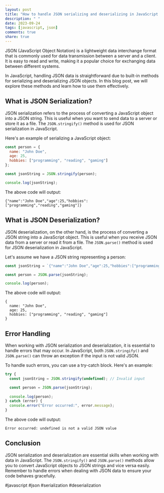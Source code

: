 ```yaml
---
layout: post
title: "How to handle JSON serializing and deserializing in JavaScript."
description: " "
date: 2023-09-24
tags: [javascript, json]
comments: true
share: true
---
```


JSON (JavaScript Object Notation) is a lightweight data interchange format that is commonly used for data transmission between a server and a client. It is easy to read and write, making it a popular choice for exchanging data between different systems.

In JavaScript, handling JSON data is straightforward due to built-in methods for serializing and deserializing JSON objects. In this blog post, we will explore these methods and learn how to use them effectively.

## What is JSON Serialization?

JSON serialization refers to the process of converting a JavaScript object into a JSON string. This is useful when you want to send data to a server or store it as a file. The `JSON.stringify()` method is used for JSON serialization in JavaScript.

Here's an example of serializing a JavaScript object:

```javascript
const person = {
  name: "John Doe",
  age: 25,
  hobbies: ["programming", "reading", "gaming"]
};

const jsonString = JSON.stringify(person);

console.log(jsonString);
```

The above code will output:

```
{"name":"John Doe","age":25,"hobbies":["programming","reading","gaming"]}
```

## What is JSON Deserialization?

JSON deserialization, on the other hand, is the process of converting a JSON string into a JavaScript object. This is useful when you receive JSON data from a server or read it from a file. The `JSON.parse()` method is used for JSON deserialization in JavaScript.

Let's assume we have a JSON string representing a person:

```javascript
const jsonString = `{"name":"John Doe","age":25,"hobbies":["programming","reading","gaming"]}`;

const person = JSON.parse(jsonString);

console.log(person);
```

The above code will output:

```
{
  name: "John Doe",
  age: 25,
  hobbies: ["programming", "reading", "gaming"]
}
```

## Error Handling

When working with JSON serialization and deserialization, it is essential to handle errors that may occur. In JavaScript, both `JSON.stringify()` and `JSON.parse()` can throw an exception if the input is not valid JSON.

To handle such errors, you can use a try-catch block. Here's an example:

```javascript
try {
  const jsonString = JSON.stringify(undefined); // Invalid input

  const person = JSON.parse(jsonString);
  
  console.log(person);
} catch (error) {
  console.error("Error occurred:", error.message);
}
```

The above code will output:

```
Error occurred: undefined is not a valid JSON value
```

## Conclusion

JSON serialization and deserialization are essential skills when working with data in JavaScript. The `JSON.stringify()` and `JSON.parse()` methods allow you to convert JavaScript objects to JSON strings and vice versa easily. Remember to handle errors when dealing with JSON data to ensure your code behaves gracefully.

#javascript #json #serialization #deserialization